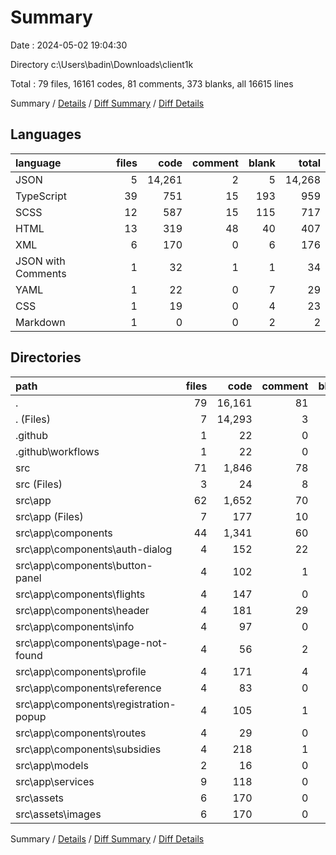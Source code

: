 # Summary

Date : 2024-05-02 19:04:30

Directory c:\\Users\\badin\\Downloads\\client1k

Total : 79 files,  16161 codes, 81 comments, 373 blanks, all 16615 lines

Summary / [Details](details.md) / [Diff Summary](diff.md) / [Diff Details](diff-details.md)

## Languages
| language | files | code | comment | blank | total |
| :--- | ---: | ---: | ---: | ---: | ---: |
| JSON | 5 | 14,261 | 2 | 5 | 14,268 |
| TypeScript | 39 | 751 | 15 | 193 | 959 |
| SCSS | 12 | 587 | 15 | 115 | 717 |
| HTML | 13 | 319 | 48 | 40 | 407 |
| XML | 6 | 170 | 0 | 6 | 176 |
| JSON with Comments | 1 | 32 | 1 | 1 | 34 |
| YAML | 1 | 22 | 0 | 7 | 29 |
| CSS | 1 | 19 | 0 | 4 | 23 |
| Markdown | 1 | 0 | 0 | 2 | 2 |

## Directories
| path | files | code | comment | blank | total |
| :--- | ---: | ---: | ---: | ---: | ---: |
| . | 79 | 16,161 | 81 | 373 | 16,615 |
| . (Files) | 7 | 14,293 | 3 | 8 | 14,304 |
| .github | 1 | 22 | 0 | 7 | 29 |
| .github\\workflows | 1 | 22 | 0 | 7 | 29 |
| src | 71 | 1,846 | 78 | 358 | 2,282 |
| src (Files) | 3 | 24 | 8 | 12 | 44 |
| src\\app | 62 | 1,652 | 70 | 340 | 2,062 |
| src\\app (Files) | 7 | 177 | 10 | 29 | 216 |
| src\\app\\components | 44 | 1,341 | 60 | 268 | 1,669 |
| src\\app\\components\\auth-dialog | 4 | 152 | 22 | 29 | 203 |
| src\\app\\components\\button-panel | 4 | 102 | 1 | 14 | 117 |
| src\\app\\components\\flights | 4 | 147 | 0 | 23 | 170 |
| src\\app\\components\\header | 4 | 181 | 29 | 36 | 246 |
| src\\app\\components\\info | 4 | 97 | 0 | 16 | 113 |
| src\\app\\components\\page-not-found | 4 | 56 | 2 | 12 | 70 |
| src\\app\\components\\profile | 4 | 171 | 4 | 35 | 210 |
| src\\app\\components\\reference | 4 | 83 | 0 | 17 | 100 |
| src\\app\\components\\registration-popup | 4 | 105 | 1 | 22 | 128 |
| src\\app\\components\\routes | 4 | 29 | 0 | 11 | 40 |
| src\\app\\components\\subsidies | 4 | 218 | 1 | 53 | 272 |
| src\\app\\models | 2 | 16 | 0 | 2 | 18 |
| src\\app\\services | 9 | 118 | 0 | 41 | 159 |
| src\\assets | 6 | 170 | 0 | 6 | 176 |
| src\\assets\\images | 6 | 170 | 0 | 6 | 176 |

Summary / [Details](details.md) / [Diff Summary](diff.md) / [Diff Details](diff-details.md)